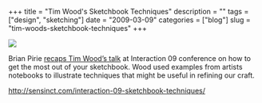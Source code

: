 +++
title = "Tim Wood's Sketchbook Techniques"
description = ""
tags = ["design", "sketching"]
date = "2009-03-09"
categories = ["blog"]
slug = "tim-woods-sketchbook-techniques"
+++



  <div class="notebook-screenshot"><a href="http://sensinct.com/interaction-09-sketchbook-techniques/"><img src="http://media.konigi.com/bluga/wt49b56429f397b.jpg"/></a></div><p>Brian Pirie <a href="http://sensinct.com/interaction-09-sketchbook-techniques/">recaps Tim Wood’s talk</a> at Interaction 09 conference on how to get the most out of your sketchbook. Wood used examples from artists notebooks to illustrate techniques that might be useful in refining our craft.</p>
    
  <a href="http://sensinct.com/interaction-09-sketchbook-techniques/">http://sensinct.com/interaction-09-sketchbook-techniques/</a>
